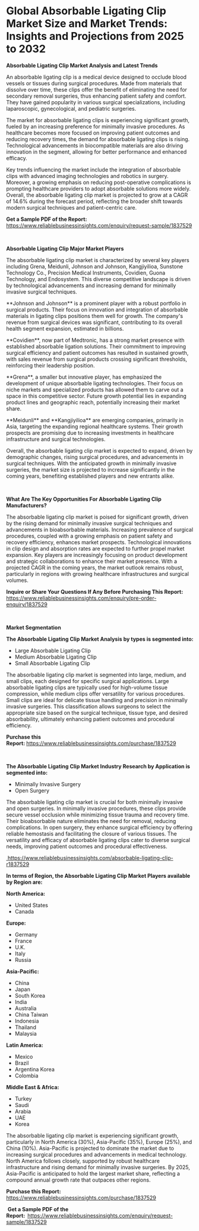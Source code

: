 <p><h1>Global Absorbable Ligating Clip Market Size and Market Trends: Insights and Projections from 2025 to 2032</h1></p><p><strong>Absorbable Ligating Clip Market Analysis and Latest Trends</strong></p>
<p><p>An absorbable ligating clip is a medical device designed to occlude blood vessels or tissues during surgical procedures. Made from materials that dissolve over time, these clips offer the benefit of eliminating the need for secondary removal surgeries, thus enhancing patient safety and comfort. They have gained popularity in various surgical specializations, including laparoscopic, gynecological, and pediatric surgeries.</p><p>The market for absorbable ligating clips is experiencing significant growth, fueled by an increasing preference for minimally invasive procedures. As healthcare becomes more focused on improving patient outcomes and reducing recovery times, the demand for absorbable ligating clips is rising. Technological advancements in biocompatible materials are also driving innovation in the segment, allowing for better performance and enhanced efficacy.</p><p>Key trends influencing the market include the integration of absorbable clips with advanced imaging technologies and robotics in surgery. Moreover, a growing emphasis on reducing post-operative complications is prompting healthcare providers to adopt absorbable solutions more widely. Overall, the absorbable ligating clip market is projected to grow at a CAGR of 14.6% during the forecast period, reflecting the broader shift towards modern surgical techniques and patient-centric care.</p></p>
<p><strong>Get a Sample PDF of the Report:&nbsp;</strong> <a href="https://www.reliablebusinessinsights.com/enquiry/request-sample/1837529?utm_campaign=60&utm_medium=2&utm_source=Github&utm_content=ia&utm_term=14042025&utm_id=absorbable-ligating-clip">https://www.reliablebusinessinsights.com/enquiry/request-sample/1837529</a></p>
<p>&nbsp;</p>
<p><strong>Absorbable Ligating Clip Major Market Players</strong></p>
<p><p>The absorbable ligating clip market is characterized by several key players including Grena, Meidunli, Johnson and Johnson, Kangjiyilioa, Sunstone Technology Co., Precision Medical Instruments, Covidien, Guona Technology, and Endosystem. This diverse competitive landscape is driven by technological advancements and increasing demand for minimally invasive surgical techniques.</p><p>**Johnson and Johnson** is a prominent player with a robust portfolio in surgical products. Their focus on innovation and integration of absorbable materials in ligating clips positions them well for growth. The company's revenue from surgical devices was significant, contributing to its overall health segment expansion, estimated in billions.</p><p>**Covidien**, now part of Medtronic, has a strong market presence with established absorbable ligation solutions. Their commitment to improving surgical efficiency and patient outcomes has resulted in sustained growth, with sales revenue from surgical products crossing significant thresholds, reinforcing their leadership position.</p><p>**Grena**, a smaller but innovative player, has emphasized the development of unique absorbable ligating technologies. Their focus on niche markets and specialized products has allowed them to carve out a space in this competitive sector. Future growth potential lies in expanding product lines and geographic reach, potentially increasing their market share.</p><p>**Meidunli** and **Kangjiyilioa** are emerging companies, primarily in Asia, targeting the expanding regional healthcare systems. Their growth prospects are promising due to increasing investments in healthcare infrastructure and surgical technologies.</p><p>Overall, the absorbable ligating clip market is expected to expand, driven by demographic changes, rising surgical procedures, and advancements in surgical techniques. With the anticipated growth in minimally invasive surgeries, the market size is projected to increase significantly in the coming years, benefiting established players and new entrants alike.</p></p>
<p>&nbsp;</p>
<p><strong>What Are The Key Opportunities For Absorbable Ligating Clip Manufacturers?</strong></p>
<p><p>The absorbable ligating clip market is poised for significant growth, driven by the rising demand for minimally invasive surgical techniques and advancements in bioabsorbable materials. Increasing prevalence of surgical procedures, coupled with a growing emphasis on patient safety and recovery efficiency, enhances market prospects. Technological innovations in clip design and absorption rates are expected to further propel market expansion. Key players are increasingly focusing on product development and strategic collaborations to enhance their market presence. With a projected CAGR in the coming years, the market outlook remains robust, particularly in regions with growing healthcare infrastructures and surgical volumes.</p></p>
<p><strong>Inquire or Share Your Questions If Any Before Purchasing This Report:</strong> <a href="https://www.reliablebusinessinsights.com/enquiry/pre-order-enquiry/1837529?utm_campaign=60&utm_medium=2&utm_source=Github&utm_content=ia&utm_term=14042025&utm_id=absorbable-ligating-clip">https://www.reliablebusinessinsights.com/enquiry/pre-order-enquiry/1837529</a></p>
<p>&nbsp;</p>
<p><strong>Market Segmentation</strong></p>
<p><strong>The Absorbable Ligating Clip Market Analysis by types is segmented into:</strong></p>
<p><ul><li>Large Absorbable Ligating Clip</li><li>Medium Absorbable Ligating Clip</li><li>Small Absorbable Ligating Clip</li></ul></p>
<p><p>The absorbable ligating clip market is segmented into large, medium, and small clips, each designed for specific surgical applications. Large absorbable ligating clips are typically used for high-volume tissue compression, while medium clips offer versatility for various procedures. Small clips are ideal for delicate tissue handling and precision in minimally invasive surgeries. This classification allows surgeons to select the appropriate size based on the surgical technique, tissue type, and desired absorbability, ultimately enhancing patient outcomes and procedural efficiency.</p></p>
<p><strong>Purchase this Report:&nbsp;</strong><a href="https://www.reliablebusinessinsights.com/purchase/1837529?utm_campaign=60&utm_medium=2&utm_source=Github&utm_content=ia&utm_term=14042025&utm_id=absorbable-ligating-clip">https://www.reliablebusinessinsights.com/purchase/1837529</a></p>
<p>&nbsp;</p>
<p><strong>The Absorbable Ligating Clip Market Industry Research by Application is segmented into:</strong></p>
<p><ul><li>Minimally Invasive Surgery</li><li>Open Surgery</li></ul></p>
<p><p>The absorbable ligating clip market is crucial for both minimally invasive and open surgeries. In minimally invasive procedures, these clips provide secure vessel occlusion while minimizing tissue trauma and recovery time. Their bioabsorbable nature eliminates the need for removal, reducing complications. In open surgery, they enhance surgical efficiency by offering reliable hemostasis and facilitating the closure of various tissues. The versatility and efficacy of absorbable ligating clips cater to diverse surgical needs, improving patient outcomes and procedural effectiveness.</p></p>
<p><a href="https://www.reliablebusinessinsights.com/absorbable-ligating-clip-r1837529?utm_campaign=60&utm_medium=2&utm_source=Github&utm_content=ia&utm_term=14042025&utm_id=absorbable-ligating-clip">&nbsp;https://www.reliablebusinessinsights.com/absorbable-ligating-clip-r1837529</a></p>
<p><strong>In terms of Region, the Absorbable Ligating Clip Market Players available by Region are:</strong></p>
<p>
    <p> <strong> North America: </strong>
        <ul>
            <li>United States</li>
            <li>Canada</li>
        </ul>
        </p> 
    <p> <strong> Europe: </strong>
        <ul>
            <li>Germany</li>
            <li>France</li>
            <li>U.K.</li>
            <li>Italy</li>
            <li>Russia</li>
        </ul>
        </p> 
    <p> <strong> Asia-Pacific: </strong>
        <ul>
            <li>China</li>
            <li>Japan</li>
            <li>South Korea</li>
            <li>India</li>
            <li>Australia</li>
            <li>China Taiwan</li>
            <li>Indonesia</li>
            <li>Thailand</li>
            <li>Malaysia</li>
        </ul>
        </p> 
    <p> <strong> Latin America: </strong>
        <ul>
            <li>Mexico</li>
            <li>Brazil</li>
            <li>Argentina Korea</li>
            <li>Colombia</li>
        </ul>
        </p> 
    <p> <strong> Middle East & Africa: </strong>
        <ul>
            <li>Turkey</li>
            <li>Saudi</li>
            <li>Arabia</li>
            <li>UAE</li>
            <li>Korea</li>
        </ul>
    </p>
    </p>
<p><p>The absorbable ligating clip market is experiencing significant growth, particularly in North America (30%), Asia-Pacific (35%), Europe (25%), and China (10%). Asia-Pacific is projected to dominate the market due to increasing surgical procedures and advancements in medical technology. North America follows closely, supported by robust healthcare infrastructure and rising demand for minimally invasive surgeries. By 2025, Asia-Pacific is anticipated to hold the largest market share, reflecting a compound annual growth rate that outpaces other regions.</p></p>
<p><strong>Purchase this Report: </strong><a href="https://www.reliablebusinessinsights.com/purchase/1837529?utm_campaign=60&utm_medium=2&utm_source=Github&utm_content=ia&utm_term=14042025&utm_id=absorbable-ligating-clip">https://www.reliablebusinessinsights.com/purchase/1837529</a></p>
<p>&nbsp;<strong>Get a Sample PDF of the Report:&nbsp;&nbsp;</strong><a href="https://www.reliablebusinessinsights.com/enquiry/request-sample/1837529?utm_campaign=60&utm_medium=2&utm_source=Github&utm_content=ia&utm_term=14042025&utm_id=absorbable-ligating-clip">https://www.reliablebusinessinsights.com/enquiry/request-sample/1837529</a></p>
<p><strong></strong></p>
<p><p></p><p></p><p></p></p>